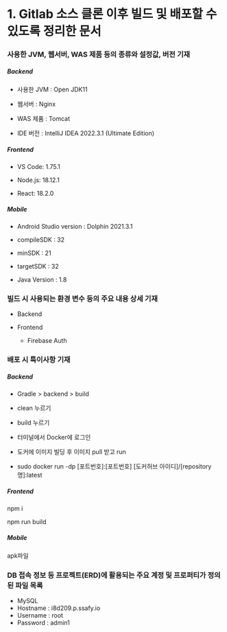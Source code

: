 # 1. Gitlab 소스 클론 이후 빌드 및 배포할 수 있도록 정리한 문서

### 사용한 JVM, 웹서버, WAS 제품 등의 종류와 설정값, 버전 기재

##### Backend

- 사용한 JVM : Open JDK11

- 웹서버 : Nginx

- WAS 제품 : Tomcat

- IDE 버전 : IntelliJ IDEA 2022.3.1 (Ultimate Edition)

##### Frontend

* VS Code: 1.75.1

* Node.js: 18.12.1

* React: 18.2.0

##### Mobile

- Android Studio version : Dolphin 2021.3.1

- compileSDK : 32

- minSDK : 21

- targetSDK : 32

- Java Version : 1.8

### 빌드 시 사용되는 환경 변수 등의 주요 내용 상세 기재

* Backend

* Frontend
  
  * Firebase Auth

### 배포 시 특이사항 기재

##### Backend

- Gradle > backend > build

- clean 누르기

- build 누르기

- 터미널에서 Docker에 로그인

- 도커에 이미지 빌딩 후 이미지 pull 받고 run

- sudo docker run -dp [포트번호]:[포트번호] [도커허브 아이디]/[repository명]:latest

##### Frontend

npm i

npm run build

##### Mobile

apk파일

### DB 접속 정보 등 프로젝트(ERD)에 활용되는 주요 계정 및 프로퍼티가 정의된 파일 목록

* MySQL
* Hostname : i8d209.p.ssafy.io
* Username : root
* Password : admin1
